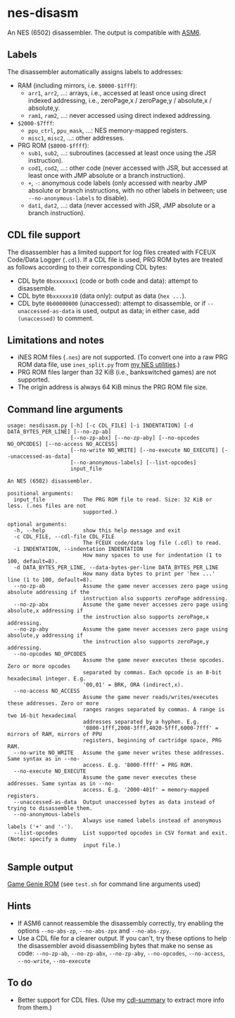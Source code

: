 # nes-disasm
An NES (6502) disassembler. The output is compatible with [ASM6](https://github.com/qalle2/asm6).

## Labels
The disassembler automatically assigns labels to addresses:
* RAM (including mirrors, i.e. `$0000-$1fff`):
  * `arr1`, `arr2`, ...: arrays, i.e., accessed at least once using direct indexed addressing, i.e., zeroPage,x / zeroPage,y / absolute,x / absolute,y.
  * `ram1`, `ram2`, ...: never accessed using direct indexed addressing.
* `$2000-$7fff`:
  * `ppu_ctrl`, `ppu_mask`, ...: NES memory-mapped registers.
  * `misc1`, `misc2`, ...: other addresses.
* PRG ROM (`$8000-$ffff`):
  * `sub1`, `sub2`, ...: subroutines (accessed at least once using the JSR instruction).
  * `cod1`, `cod2`, ...: other code (never accessed with JSR, but accessed at least once with JMP absolute or a branch instruction).
  * `+`, `-`: anonymous code labels (only accessed with nearby JMP absolute or branch instructions, with no other labels in between; use `--no-anonymous-labels` to disable).
  * `dat1`, `dat2`, ...: data (never accessed with JSR, JMP absolute or a branch instruction).

## CDL file support
The disassembler has a limited support for log files created with FCEUX Code/Data Logger (`.cdl`). If a CDL file is used, PRG ROM bytes are treated as follows according to their corresponding CDL bytes:
  * CDL byte `0bxxxxxxx1` (code or both code and data): attempt to disassemble.
  * CDL byte `0bxxxxxx10` (data only): output as data (`hex ...`).
  * CDL byte `0b00000000` (unaccessed): attempt to disassemble, or if `--unaccessed-as-data` is used, output as data; in either case, add `(unaccessed)` to comment.

## Limitations and notes
* iNES ROM files (`.nes`) are not supported. (To convert one into a raw PRG ROM data file, use `ines_split.py` from [my NES utilities](https://github.com/qalle2/nes-util).)
* PRG ROM files larger than 32 KiB (i.e., bankswitched games) are not supported.
* The origin address is always 64 KiB minus the PRG ROM file size.

## Command line arguments
```
usage: nesdisasm.py [-h] [-c CDL_FILE] [-i INDENTATION] [-d DATA_BYTES_PER_LINE] [--no-zp-ab]
                    [--no-zp-abx] [--no-zp-aby] [--no-opcodes NO_OPCODES] [--no-access NO_ACCESS]
                    [--no-write NO_WRITE] [--no-execute NO_EXECUTE] [--unaccessed-as-data]
                    [--no-anonymous-labels] [--list-opcodes]
                    input_file

An NES (6502) disassembler.

positional arguments:
  input_file            The PRG ROM file to read. Size: 32 KiB or less. (.nes files are not
                        supported.)

optional arguments:
  -h, --help            show this help message and exit
  -c CDL_FILE, --cdl-file CDL_FILE
                        The FCEUX code/data log file (.cdl) to read.
  -i INDENTATION, --indentation INDENTATION
                        How many spaces to use for indentation (1 to 100, default=8).
  -d DATA_BYTES_PER_LINE, --data-bytes-per-line DATA_BYTES_PER_LINE
                        How many data bytes to print per 'hex ...' line (1 to 100, default=8).
  --no-zp-ab            Assume the game never accesses zero page using absolute addressing if the
                        instruction also supports zeroPage addressing.
  --no-zp-abx           Assume the game never accesses zero page using absolute,x addressing if
                        the instruction also supports zeroPage,x addressing.
  --no-zp-aby           Assume the game never accesses zero page using absolute,y addressing if
                        the instruction also supports zeroPage,y addressing.
  --no-opcodes NO_OPCODES
                        Assume the game never executes these opcodes. Zero or more opcodes
                        separated by commas. Each opcode is an 8-bit hexadecimal integer. E.g.
                        '00,01' = BRK, ORA (indirect,x).
  --no-access NO_ACCESS
                        Assume the game never reads/writes/executes these addresses. Zero or more
                        ranges ranges separated by commas. A range is two 16-bit hexadecimal
                        addresses separated by a hyphen. E.g.
                        '0800-1fff,2008-3fff,4020-5fff,6000-7fff' = mirrors of RAM, mirrors of PPU
                        registers, beginning of cartridge space, PRG RAM.
  --no-write NO_WRITE   Assume the game never writes these addresses. Same syntax as in --no-
                        access. E.g. '8000-ffff' = PRG ROM.
  --no-execute NO_EXECUTE
                        Assume the game never executes these addresses. Same syntax as in --no-
                        access. E.g. '2000-401f' = memory-mapped registers.
  --unaccessed-as-data  Output unaccessed bytes as data instead of trying to disassemble them.
  --no-anonymous-labels
                        Always use named labels instead of anonymous labels ('+' and '-').
  --list-opcodes        List supported opcodes in CSV format and exit. (Note: specify a dummy
                        input file.)
```

## Sample output
[Game Genie ROM](sample-output.txt) (see `test.sh` for command line arguments used)

## Hints
* If ASM6 cannot reassemble the disassembly correctly, try enabling the options `--no-abs-zp`, `--no-abs-zpx` and `--no-abs-zpy`.
* Use a CDL file for a clearer output. If you can't, try these options to help the disassembler avoid disassembling bytes that make no sense as code:
`--no-zp-ab`, `--no-zp-abx`, `--no-zp-aby`, `--no-opcodes`, `--no-access`, `--no-write`, `--no-execute`

## To do
* Better support for CDL files. (Use my [cdl-summary](https://github.com/qalle2/cdl-summary) to extract more info from them.)
